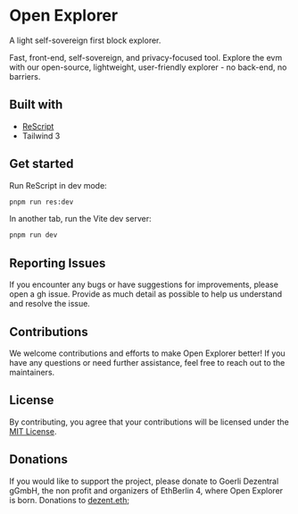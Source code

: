 # Open Explorer

A light self-sovereign first block explorer.

Fast, front-end, self-sovereign, and privacy-focused tool. Explore the evm with our open-source, lightweight, user-friendly explorer - no back-end, no barriers.

## Built with

- [ReScript](https://rescript-lang.org)
- Tailwind 3

## Get started

Run ReScript in dev mode:

```sh
pnpm run res:dev
```

In another tab, run the Vite dev server:

```sh
pnpm run dev
```

## Reporting Issues

If you encounter any bugs or have suggestions for improvements, please open a gh issue. Provide as much detail as possible to help us understand and resolve the issue.

## Contributions

We welcome contributions and efforts to make Open Explorer better! If you have any questions or need further assistance, feel free to reach out to the maintainers.

## License

By contributing, you agree that your contributions will be licensed under the [MIT License](/LICENSE.md).

## Donations

If you would like to support the project, please donate to Goerli Dezentral gGmbH, the non profit and organizers of EthBerlin 4, where Open Explorer is born.
Donations to [dezent.eth](https://etherscan.io/address/0x59cc3Fc56B8B2988F259EC1E6f3446907130f728);
